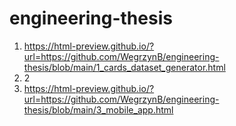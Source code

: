 # engineering-thesis

1. https://html-preview.github.io/?url=https://github.com/WegrzynB/engineering-thesis/blob/main/1_cards_dataset_generator.html
2. 2
3. https://html-preview.github.io/?url=https://github.com/WegrzynB/engineering-thesis/blob/main/3_mobile_app.html
